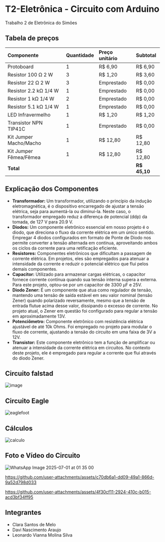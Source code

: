 # T2-Eletrônica - Circuito com Arduino
Trabalho 2 de Eletrônica do Simões

## Tabela de preços

| Componente | Quantidade | Preço unitário | Subtotal |
| :--- | :--- | :--- | :--- |
| Protoboard | 1 | R$ 6,90 | R$ 6,90 |
| Resistor 100 Ω 2 W | 3 | R$ 1,20 | R$ 3,60 |
| Resistor 22 Ω 2 W | 3 | Emprestado | R$ 0,00 |
| Resistor 2.2 kΩ 1/4 W | 1 | Emprestado | R$ 0,00 |
| Resistor 1 kΩ 1/4 W | 2 | Emprestado | R$ 0,00 |
| Resistor 5.1 kΩ 1/4 W | 1 | Emprestado | R$ 0,00 |
| LED Infravermelho | 1 | R$ 1,20 | R$ 1,20 |
| Transistor NPN TIP41C | 1 | Emprestado | R$ 0,00 |
| Kit Jumper Macho/Macho | 1 | R$ 12,80 | R$ 12,80 |
| Kit Jumper Fêmea/Fêmea | 1 | R$ 12,80 | R$ 12,80 |
| **Total** | | | **R$ 45,10** |

## Explicação dos Componentes

* **Transformador:** Um transformador, utilizando o princípio da indução eletromagnética, é o dispositivo encarregado de ajustar a tensão elétrica, seja para aumentá-la ou diminuí-la. Neste caso, o transformador empregado reduz a diferença de potencial (ddp) da tomada, de 127 V para 20.9 V.
* **Diodos:** Um componente eletrônico essencial em nosso projeto é o diodo, que direciona o fluxo da corrente elétrica em um único sentido. Empregar 4 diodos configurados em formato de Ponte de Diodo nos permite converter a tensão alternada em contínua, aproveitando ambos os ciclos da corrente para uma retificação eficiente.
* **Resistores:** Componentes eletrônicos que dificultam a passagem de corrente elétrica. Em projetos, eles são empregados para atenuar a intensidade da corrente e reduzir o potencial elétrico que flui pelos demais componentes.
* **Capacitor:** Utilizado para armazenar cargas elétricas, o capacitor fornece corrente contínua quando sua tensão interna supera a externa. Para este projeto, optou-se por um capacitor de 3300 μF e 25V.
* **Diodo Zener:** É um componente que atua como regulador de tensão, mantendo uma tensão de saída estável em seu valor nominal (tensão Zener) quando polarizado reversamente, mesmo que a tensão de entrada flutue acima desse valor, dissipando o excesso de corrente. No projeto atual, o Zener em questão foi configurado para regular a tensão em aproximadamente 13V.
* **Potenciômetro:** Componente eletrônico com resistência elétrica ajustável de até 10k Ohms. Foi empregado no projeto para modular o fluxo de corrente, ajustando a tensão do circuito em uma faixa de 3V a 12V.
* **Transistor:** Este componente eletrônico tem a função de amplificar ou atenuar a intensidade da corrente elétrica em circuitos. No contexto deste projeto, ele é empregado para regular a corrente que flui através do diodo Zener.

## Circuito falstad

![image](https://github.com/user-attachments/assets/9d7d051c-c99d-4670-a207-a018939f6b11)


## Circuito Eagle

![eaglefoot](https://github.com/user-attachments/assets/cc4734fb-183a-4293-b2c0-0d12fd1b003f)

## Cálculos

![calculo](https://github.com/user-attachments/assets/24644876-72a1-4545-81ac-5633578a4635)

## Foto e Vídeo do Circuito

![WhatsApp Image 2025-07-01 at 01 35 00](https://github.com/user-attachments/assets/1f8ea21a-e3fe-4de8-b6ce-d500fbe41903)

https://github.com/user-attachments/assets/c70db6a1-dd09-49a1-866d-9a52d798d033

https://github.com/user-attachments/assets/4f30cf11-2924-410c-b015-acd3bf34ff95

## Integrantes

* Clara Santos de Melo
* Davi Nascimento Araujo
* Leonardo Vianna Molina Silva

